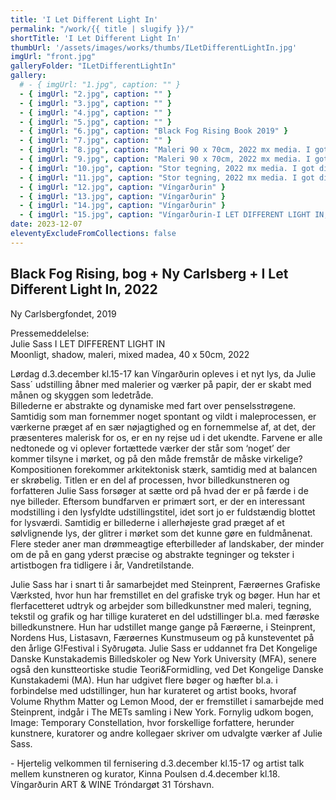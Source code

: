 ```yaml
---
title: 'I Let Different Light In'
permalink: "/work/{{ title | slugify }}/"
shortTitle: 'I Let Different Light In'
thumbUrl: '/assets/images/works/thumbs/ILetDifferentLightIn.jpg'
imgUrl: "front.jpg"
galleryFolder: "ILetDifferentLightIn"
gallery:
  # - { imgUrl: "1.jpg", caption: "" }
  - { imgUrl: "2.jpg", caption: "" }
  - { imgUrl: "3.jpg", caption: "" }
  - { imgUrl: "4.jpg", caption: "" }
  - { imgUrl: "5.jpg", caption: "" }
  - { imgUrl: "6.jpg", caption: "Black Fog Rising Book 2019" }
  - { imgUrl: "7.jpg", caption: "" }
  - { imgUrl: "8.jpg", caption: "Maleri 90 x 70cm, 2022 mx media. I got different light nr 1" }
  - { imgUrl: "9.jpg", caption: "Maleri 90 x 70cm, 2022 mx media. I got different light nr 2" }
  - { imgUrl: "10.jpg", caption: "Stor tegning, 2022 mx media. I got different light nr 1" }
  - { imgUrl: "11.jpg", caption: "Stor tegning, 2022 mx media. I got different light nr 2" }
  - { imgUrl: "12.jpg", caption: "Víngarðurin" }
  - { imgUrl: "13.jpg", caption: "Víngarðurin" }
  - { imgUrl: "14.jpg", caption: "Víngarðurin" }
  - { imgUrl: "15.jpg", caption: "Víngarðurin-I LET DIFFERENT LIGHT IN, dec 2022" }
date: 2023-12-07
eleventyExcludeFromCollections: false
---
```



<div class="Txt">
  <h2>Black Fog Rising, bog + Ny Carlsberg + I Let Different Light In, 2022</h2>
  <p>Ny Carlsbergfondet, 2019</p>

  <p>Pressemeddelelse:<br/>
  Julie Sass I LET DIFFERENT LIGHT IN<br/>
  Moonligt, shadow, maleri, mixed madea, 40 x 50cm, 2022<br/>
  
  <p>Lørdag d.3.december kl.15-17 kan Víngarðurin opleves i et nyt lys, da Julie Sass´ udstilling åbner med malerier og værker på papir, der er skabt med månen og skyggen som ledetråde.<br/>
  Billederne er abstrakte og dynamiske med fart over penselsstrøgene. Samtidig som man fornemmer noget spontant og vildt i maleprocessen, er værkerne præget af en sær nøjagtighed og en fornemmelse af, at det, der præsenteres malerisk for os, er en ny rejse ud i det ukendte. Farvene er alle nedtonede og vi oplever fortættede værker der står som ‘noget’ der kommer tilsyne i mørket, og på den måde fremstår de måske virkelige? Kompositionen forekommer arkitektonisk stærk, samtidig med at balancen er skrøbelig. Titlen er en del af processen, hvor billedkunstneren og forfatteren Julie Sass forsøger at sætte ord på hvad der er på færde i de nye billeder. Eftersom bundfarven er primært sort, er der en interessant modstilling i den lysfyldte udstillingstitel, idet sort jo er fuldstændig blottet for lysværdi. Samtidig er billederne i allerhøjeste grad præget af et sølvlignende lys, der glitrer i mørket som det kunne gøre en fuldmånenat. Flere steder aner man drømmeagtige efterbilleder af landskaber, der minder om de på en gang yderst præcise og abstrakte tegninger og tekster i artistbogen fra tidligere i år, Vandretilstande.</p>
  <p>Julie Sass har i snart ti år samarbejdet med Steinprent, Færøernes Grafiske Værksted, hvor hun har fremstillet en del grafiske tryk og bøger. Hun har et flerfacetteret udtryk og arbejder som billedkunstner med maleri, tegning, tekstil og grafik og har tillige kurateret en del udstillinger bl.a. med færøske billedkunstnere. Hun har udstillet mange gange på Færøerne, i Steinprent, Nordens Hus, Listasavn, Færøernes Kunstmuseum og på kunsteventet på den årlige G!Festival i Syðrugøta. Julie Sass er uddannet fra Det Kongelige Danske Kunstakademis Billedskoler og New York University (MFA), senere også den kunstteortiske studie Teori&Formidling, ved Det Kongelige Danske Kunstakademi (MA). Hun har udgivet flere bøger og hæfter bl.a. i forbindelse med udstillinger, hun har kurateret og artist books, hvoraf Volume Rhythm Matter og Lemon Mood, der er fremstillet i samarbejde med Steinprent, indgår i The METs samling i New York. Fornylig udkom bogen, Image: Temporary Constellation, hvor forskellige forfattere, herunder kunstnere, kuratorer og andre kollegaer skriver om udvalgte værker af Julie Sass.</p>
  <p>- Hjertelig velkommen til fernisering d.3.december kl.15-17 og artist talk mellem kunstneren og kurator, Kinna Poulsen d.4.december kl.18. Víngarðurin ART & WINE Tróndargøt 31 Tórshavn.</p>
</div>